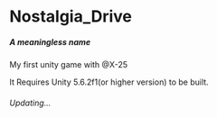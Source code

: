# Nostalgia_Drive
##### A meaningless name

My first unity game with @X-25

It Requires Unity 5.6.2f1(or higher version) to be built.

###### Updating...

